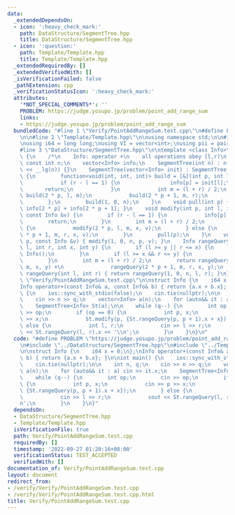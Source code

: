 ```yaml
---
data:
  _extendedDependsOn:
  - icon: ':heavy_check_mark:'
    path: DataStructure/SegmentTree.hpp
    title: DataStructure/SegmentTree.hpp
  - icon: ':question:'
    path: Template/Template.hpp
    title: Template/Template.hpp
  _extendedRequiredBy: []
  _extendedVerifiedWith: []
  _isVerificationFailed: false
  _pathExtension: cpp
  _verificationStatusIcon: ':heavy_check_mark:'
  attributes:
    '*NOT_SPECIAL_COMMENTS*': ''
    PROBLEM: https://judge.yosupo.jp/problem/point_add_range_sum
    links:
    - https://judge.yosupo.jp/problem/point_add_range_sum
  bundledCode: "#line 1 \"Verify/PointAddRangeSum.test.cpp\"\n#define PROBLEM \"https://judge.yosupo.jp/problem/point_add_range_sum\"\
    \n\n#line 2 \"Template/Template.hpp\"\n\nusing namespace std;\n\n#include <bits/stdc++.h>\n\
    \nusing i64 = long long;\nusing VI = vector<int>;\nusing pii = pair<int, int>;\n\
    #line 3 \"DataStructure/SegmentTree.hpp\"\n\ntemplate <class Info>\nstruct SegmentTree\
    \ {\n    /*\n    Info: operator +\n    all operations obey [l,r)\n    */\n   \
    \ const int n;\n    vector<Info> info;\n    SegmentTree(int n) : n(n), info(4\
    \ << __lg(n)) {}\n    SegmentTree(vector<Info> init) : SegmentTree(init.size())\
    \ {\n        function<void(int, int, int)> build = [&](int p, int l, int r) {\n\
    \            if (r - l == 1) {\n                info[p] = init[l];\n         \
    \       return;\n            }\n            int m = (l + r) / 2;\n           \
    \ build(2 * p, l, m);\n            build(2 * p + 1, m, r);\n            pull(p);\n\
    \        };\n        build(1, 0, n);\n    }\n    void pull(int p) { info[p] =\
    \ info[2 * p] + info[2 * p + 1]; }\n    void modify(int p, int l, int r, int x,\
    \ const Info &v) {\n        if (r - l == 1) {\n            info[p] = v;\n    \
    \        return;\n        }\n        int m = (l + r) / 2;\n        if (x < m)\
    \ {\n            modify(2 * p, l, m, x, v);\n        } else {\n            modify(2\
    \ * p + 1, m, r, x, v);\n        }\n        pull(p);\n    }\n    void modify(int\
    \ p, const Info &v) { modify(1, 0, n, p, v); }\n    Info rangeQuery(int p, int\
    \ l, int r, int x, int y) {\n        if (l >= y || r <= x) {\n            return\
    \ Info();\n        }\n        if (l >= x && r <= y) {\n            return info[p];\n\
    \        }\n        int m = (l + r) / 2;\n        return rangeQuery(2 * p, l,\
    \ m, x, y) +\n               rangeQuery(2 * p + 1, m, r, x, y);\n    }\n    Info\
    \ rangeQuery(int l, int r) { return rangeQuery(1, 0, n, l, r); }\n};\n#line 5\
    \ \"Verify/PointAddRangeSum.test.cpp\"\n\nstruct Info {\n    i64 x = 0;\n};\n\
    Info operator+(const Info& a, const Info& b) { return {a.x + b.x}; }\n\nint main()\
    \ {\n    ios::sync_with_stdio(false);\n    cin.tie(nullptr);\n\n    int n, q;\n\
    \    cin >> n >> q;\n    vector<Info> a(n);\n    for (auto&& it : a) cin >> it.x;\n\
    \    SegmentTree<Info> St(a);\n\n    while (q--) {\n        int op;\n        cin\
    \ >> op;\n        if (op == 0) {\n            int p, x;\n            cin >> p\
    \ >> x;\n            St.modify(p, {St.rangeQuery(p, p + 1).x + x});\n        }\
    \ else {\n            int l, r;\n            cin >> l >> r;\n            cout\
    \ << St.rangeQuery(l, r).x << '\\n';\n        }\n    }\n}\n"
  code: "#define PROBLEM \"https://judge.yosupo.jp/problem/point_add_range_sum\"\n\
    \n#include \"../DataStructure/SegmentTree.hpp\"\n#include \"../Template/Template.hpp\"\
    \n\nstruct Info {\n    i64 x = 0;\n};\nInfo operator+(const Info& a, const Info&\
    \ b) { return {a.x + b.x}; }\n\nint main() {\n    ios::sync_with_stdio(false);\n\
    \    cin.tie(nullptr);\n\n    int n, q;\n    cin >> n >> q;\n    vector<Info>\
    \ a(n);\n    for (auto&& it : a) cin >> it.x;\n    SegmentTree<Info> St(a);\n\n\
    \    while (q--) {\n        int op;\n        cin >> op;\n        if (op == 0)\
    \ {\n            int p, x;\n            cin >> p >> x;\n            St.modify(p,\
    \ {St.rangeQuery(p, p + 1).x + x});\n        } else {\n            int l, r;\n\
    \            cin >> l >> r;\n            cout << St.rangeQuery(l, r).x << '\\\
    n';\n        }\n    }\n}"
  dependsOn:
  - DataStructure/SegmentTree.hpp
  - Template/Template.hpp
  isVerificationFile: true
  path: Verify/PointAddRangeSum.test.cpp
  requiredBy: []
  timestamp: '2022-09-27 01:20:16+08:00'
  verificationStatus: TEST_ACCEPTED
  verifiedWith: []
documentation_of: Verify/PointAddRangeSum.test.cpp
layout: document
redirect_from:
- /verify/Verify/PointAddRangeSum.test.cpp
- /verify/Verify/PointAddRangeSum.test.cpp.html
title: Verify/PointAddRangeSum.test.cpp
---
```

